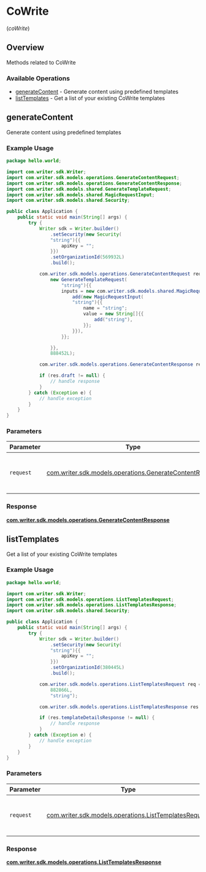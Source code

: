 # CoWrite
(*coWrite*)

## Overview

Methods related to CoWrite

### Available Operations

* [generateContent](#generatecontent) - Generate content using predefined templates
* [listTemplates](#listtemplates) - Get a list of your existing CoWrite templates

## generateContent

Generate content using predefined templates

### Example Usage

```java
package hello.world;

import com.writer.sdk.Writer;
import com.writer.sdk.models.operations.GenerateContentRequest;
import com.writer.sdk.models.operations.GenerateContentResponse;
import com.writer.sdk.models.shared.GenerateTemplateRequest;
import com.writer.sdk.models.shared.MagicRequestInput;
import com.writer.sdk.models.shared.Security;

public class Application {
    public static void main(String[] args) {
        try {
            Writer sdk = Writer.builder()
                .setSecurity(new Security(
                "string"){{
                    apiKey = "";
                }})
                .setOrganizationId(569932L)
                .build();

            com.writer.sdk.models.operations.GenerateContentRequest req = new GenerateContentRequest(
                new GenerateTemplateRequest(
                    "string"){{
                    inputs = new com.writer.sdk.models.shared.MagicRequestInput[]{{
                        add(new MagicRequestInput(
                        "string"){{
                            name = "string";
                            value = new String[]{{
                                add("string"),
                            }};
                        }}),
                    }};

                }},
                888452L);

            com.writer.sdk.models.operations.GenerateContentResponse res = sdk.coWrite.generateContent(req);

            if (res.draft != null) {
                // handle response
            }
        } catch (Exception e) {
            // handle exception
        }
    }
}
```

### Parameters

| Parameter                                                                                                    | Type                                                                                                         | Required                                                                                                     | Description                                                                                                  |
| ------------------------------------------------------------------------------------------------------------ | ------------------------------------------------------------------------------------------------------------ | ------------------------------------------------------------------------------------------------------------ | ------------------------------------------------------------------------------------------------------------ |
| `request`                                                                                                    | [com.writer.sdk.models.operations.GenerateContentRequest](../../models/operations/GenerateContentRequest.md) | :heavy_check_mark:                                                                                           | The request object to use for the request.                                                                   |


### Response

**[com.writer.sdk.models.operations.GenerateContentResponse](../../models/operations/GenerateContentResponse.md)**


## listTemplates

Get a list of your existing CoWrite templates

### Example Usage

```java
package hello.world;

import com.writer.sdk.Writer;
import com.writer.sdk.models.operations.ListTemplatesRequest;
import com.writer.sdk.models.operations.ListTemplatesResponse;
import com.writer.sdk.models.shared.Security;

public class Application {
    public static void main(String[] args) {
        try {
            Writer sdk = Writer.builder()
                .setSecurity(new Security(
                "string"){{
                    apiKey = "";
                }})
                .setOrganizationId(380445L)
                .build();

            com.writer.sdk.models.operations.ListTemplatesRequest req = new ListTemplatesRequest(
                882866L,
                "string");

            com.writer.sdk.models.operations.ListTemplatesResponse res = sdk.coWrite.listTemplates(req);

            if (res.templateDetailsResponse != null) {
                // handle response
            }
        } catch (Exception e) {
            // handle exception
        }
    }
}
```

### Parameters

| Parameter                                                                                                | Type                                                                                                     | Required                                                                                                 | Description                                                                                              |
| -------------------------------------------------------------------------------------------------------- | -------------------------------------------------------------------------------------------------------- | -------------------------------------------------------------------------------------------------------- | -------------------------------------------------------------------------------------------------------- |
| `request`                                                                                                | [com.writer.sdk.models.operations.ListTemplatesRequest](../../models/operations/ListTemplatesRequest.md) | :heavy_check_mark:                                                                                       | The request object to use for the request.                                                               |


### Response

**[com.writer.sdk.models.operations.ListTemplatesResponse](../../models/operations/ListTemplatesResponse.md)**

